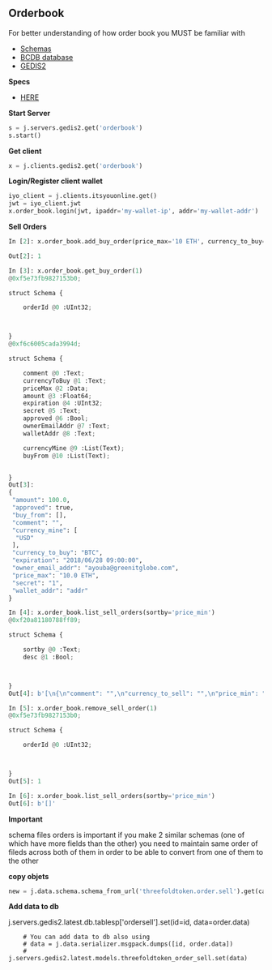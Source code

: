 ## Orderbook

For better understanding of how order book you MUST be familiar with
- [Schemas](JumpScale9RecordChain/data/schema/README.md)
- [BCDB database](JumpScale9RecordChain/data/bcdb/README.md)
- [GEDIS2](JumpScale9RecordChain/servers/gedis2/README.md)

**Specs**

- [HERE](JumpScale9RecordChain/apps/orderbook/specs.md)


**Start Server**
```python
s = j.servers.gedis2.get('orderbook')
s.start()
```

**Get client**
```python
x = j.clients.gedis2.get('orderbook')
```

**Login/Register client wallet**

```python
iyo_client = j.clients.itsyouonline.get()
jwt = iyo_client.jwt
x.order_book.login(jwt, ipaddr='my-wallet-ip', addr='my-wallet-addr')
```

**Sell Orders**

```python
In [2]: x.order_book.add_buy_order(price_max='10 ETH', currency_to_buy='BTC', currency_mine=['USD'], amount=100, expiration=j.data.time.epoch + 1000, approved=True, secret="1")

Out[2]: 1

In [3]: x.order_book.get_buy_order(1)
@0xf5e73fb9827153b0;

struct Schema {

    orderId @0 :UInt32;



}
@0xf6c6005cada3994d;

struct Schema {

    comment @0 :Text;
    currencyToBuy @1 :Text;
    priceMax @2 :Data;
    amount @3 :Float64;
    expiration @4 :UInt32;
    secret @5 :Text;
    approved @6 :Bool;
    ownerEmailAddr @7 :Text;
    walletAddr @8 :Text;

    currencyMine @9 :List(Text);
    buyFrom @10 :List(Text);


}
Out[3]: 
{
 "amount": 100.0,
 "approved": true,
 "buy_from": [],
 "comment": "",
 "currency_mine": [
  "USD"
 ],
 "currency_to_buy": "BTC",
 "expiration": "2018/06/28 09:00:00",
 "owner_email_addr": "ayouba@greenitglobe.com",
 "price_max": "10.0 ETH",
 "secret": "1",
 "wallet_addr": "addr"
}

In [4]: x.order_book.list_sell_orders(sortby='price_min')
@0xf20a81180788ff89;

struct Schema {

    sortby @0 :Text;
    desc @1 :Bool;



}
Out[4]: b'[\n{\n"comment": "",\n"currency_to_sell": "",\n"price_min": "1,381,319,968 EUR",\n"expiration": "1970/01/01 00:00:00",\n"currency_accept": [],\n"sell_to": [],\n"secret": []\n}\n]'

In [5]: x.order_book.remove_sell_order(1)
@0xf5e73fb9827153b0;

struct Schema {

    orderId @0 :UInt32;



}
Out[5]: 1

In [6]: x.order_book.list_sell_orders(sortby='price_min')
Out[6]: b'[]'

```

**Important**

schema files orders is important
if you make 2 similar schemas (one of which have more fields than the other)
you need to maintain same order of fileds across both of them
in order to be able to convert from one of them to the other

**copy objets**
```python
new = j.data.schema.schema_from_url('threefoldtoken.order.sell').get(capnpbin=old_obj.data)
```


**Add data to db**

j.servers.gedis2.latest.db.tablesp['ordersell'].set(id=id, data=order.data)

        # You can add data to db also using
        # data = j.data.serializer.msgpack.dumps([id, order.data])
        # j.servers.gedis2.latest.models.threefoldtoken_order_sell.set(data)




